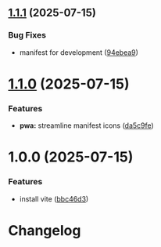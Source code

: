## [1.1.1](https://github.com/LevButkovskiy/frontend-template/compare/v1.1.0...v1.1.1) (2025-07-15)


### Bug Fixes

* manifest for development ([94ebea9](https://github.com/LevButkovskiy/frontend-template/commit/94ebea962919c551c58559b62305278674d5dbf7))

# [1.1.0](https://github.com/LevButkovskiy/frontend-template/compare/v1.0.0...v1.1.0) (2025-07-15)


### Features

* **pwa:** streamline manifest icons ([da5c9fe](https://github.com/LevButkovskiy/frontend-template/commit/da5c9fef437c4225d3197f4e9892fd9a019a857e))

# 1.0.0 (2025-07-15)


### Features

* install vite ([bbc46d3](https://github.com/LevButkovskiy/frontend-template/commit/bbc46d3901c20438198fe1aaedd3f60e3a2170b2))

# Changelog
